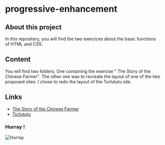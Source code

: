 # progressive-enhancement

## About this project
In this repository, you will find the two exercices about the basic functions of HTML and CSS.

## Content
You will find two folders;
One containing the exercise " The Story of the Chinese Farmer".
The other one was to recreate the layout of one of the two proposed sites.
I chose to redo the layout of the Turlututu site.

## Links
* [The Story of the Chinese Farmer](chinesefarmer)
* [Turlututu](turlututu)

### Hurray !

![Hurray](https://media.giphy.com/media/1iTJct5JuplfCwFO/giphy.gif)